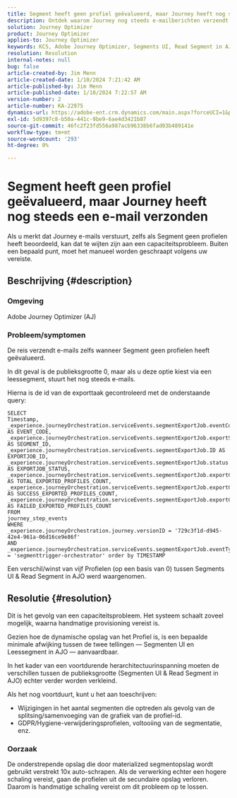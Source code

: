 ```yaml
---
title: Segment heeft geen profiel geëvalueerd, maar Journey heeft nog steeds een e-mail verzonden
description: Ontdek waarom Journey nog steeds e-mailberichten verzendt wanneer Segment geen profielen heeft geëvalueerd. Handmatige schaling is vereist om de capaciteit te verhogen.
solution: Journey Optimizer
product: Journey Optimizer
applies-to: Journey Optimizer
keywords: KCS, Adobe Journey Optimizer, Segments UI, Read Segment in AJO
resolution: Resolution
internal-notes: null
bug: false
article-created-by: Jim Menn
article-created-date: 1/10/2024 7:21:42 AM
article-published-by: Jim Menn
article-published-date: 1/10/2024 7:22:57 AM
version-number: 2
article-number: KA-22975
dynamics-url: https://adobe-ent.crm.dynamics.com/main.aspx?forceUCI=1&pagetype=entityrecord&etn=knowledgearticle&id=74896ee6-88af-ee11-a569-6045bd006268
exl-id: 5d9397c8-b50a-441c-9be9-6ae4d3421b87
source-git-commit: 46fc2f23fd556a987acb96338b6fad03b489141e
workflow-type: tm+mt
source-wordcount: '293'
ht-degree: 0%

---
```


# Segment heeft geen profiel geëvalueerd, maar Journey heeft nog steeds een e-mail verzonden


Als u merkt dat Journey e-mails verstuurt, zelfs als Segment geen profielen heeft beoordeeld, kan dat te wijten zijn aan een capaciteitsprobleem. Buiten een bepaald punt, moet het manueel worden geschraapt volgens uw vereiste.

## Beschrijving {#description}


### Omgeving

Adobe Journey Optimizer (AJ)

### Probleem/symptomen

De reis verzendt e-mails zelfs wanneer Segment geen profielen heeft geëvalueerd.

In dit geval is de publieksgrootte 0, maar als u deze optie kiest via een leessegment, stuurt het nog steeds e-mails.

Hierna is de id van de exporttaak gecontroleerd met de onderstaande query:


```
SELECT
Timestamp,
_experience.journeyOrchestration.serviceEvents.segmentExportJob.eventCode AS EVENT_CODE,
_experience.journeyOrchestration.serviceEvents.segmentExportJob.exportSegmentID AS SEGMENT_ID,
_experience.journeyOrchestration.serviceEvents.segmentExportJob.ID AS EXPORTJOB_ID,
_experience.journeyOrchestration.serviceEvents.segmentExportJob.status AS EXPORTJOB_STATUS,
_experience.journeyOrchestration.serviceEvents.segmentExportJob.exportCountTotal AS TOTAL_EXPORTED_PROFILES_COUNT,
_experience.journeyOrchestration.serviceEvents.segmentExportJob.exportCountRealized AS SUCCESS_EXPORTED_PROFILES_COUNT,
_experience.journeyOrchestration.serviceEvents.segmentExportJob.exportCountFailed AS FAILED_EXPORTED_PROFILES_COUNT
FROM
journey_step_events
WHERE
_experience.journeyOrchestration.journey.versionID = '729c3f1d-d945-42e4-961a-06d16ce9e86f' 
AND
_experience.journeyOrchestration.serviceEvents.segmentExportJob.eventType = 'segmenttrigger-orchestrator' order by TIMESTAMP
```


Een verschil/winst van vijf Profielen (op een basis van 0) tussen Segments UI &amp; Read Segment in AJO werd waargenomen.




## Resolutie {#resolution}


Dit is het gevolg van een capaciteitsprobleem. Het systeem schaalt zoveel mogelijk, waarna handmatige provisioning vereist is.

Gezien hoe de dynamische opslag van het Profiel is, is een bepaalde minimale afwijking tussen de twee tellingen — Segmenten UI en Leessegment in AJO — aanvaardbaar.

In het kader van een voortdurende herarchitectuurinspanning moeten de verschillen tussen de publieksgrootte (Segmenten UI &amp; Read Segment in AJO) echter verder worden verkleind.

Als het nog voortduurt, kunt u het aan toeschrijven:

- Wijzigingen in het aantal segmenten die optreden als gevolg van de splitsing/samenvoeging van de grafiek van de profiel-id.
- GDPR/Hygiene-verwijderingsprofielen, voltooiing van de segmentatie, enz.


### Oorzaak

De onderstrepende opslag die door materialized segmentopslag wordt gebruikt verstrekt 10x auto-schrapen. Als de verwerking echter een hogere schaling vereist, gaan de profielen uit de secundaire opslag verloren. Daarom is handmatige schaling vereist om dit probleem op te lossen.
